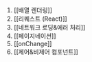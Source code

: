 1) [[배열 렌더링]]
2) [[리퀘스트 (React)]]
3) [[네트워크 로딩&에러 처리]]
4) [[페이지네이션]]
5) [[onChange]]
6) [[제어&비제어 컴포넌트]]